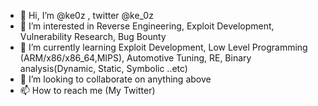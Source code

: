 - 👋 Hi, I’m @ke0z , twitter @ke_0z
- 👀 I’m interested in Reverse Engineering, Exploit Development, Vulnerability Research, Bug Bounty
- 🌱 I’m currently learning Exploit Development, Low Level Programming (ARM/x86/x86_64,MIPS), Automotive Tuning, RE, Binary analysis(Dynamic, Static, Symbolic ..etc)
- 💞️ I’m looking to collaborate on anything above
- 📫 How to reach me (My Twitter)

<!---
ke0z/ke0z is a ✨ special ✨ repository because its `README.md` (this file) appears on your GitHub profile.
You can click the Preview link to take a look at your changes.
--->
